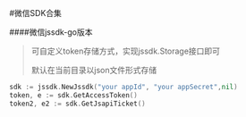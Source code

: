 #微信SDK合集

####微信jssdk-go版本

>可自定义token存储方式，实现jssdk.Storage接口即可
>
>默认在当前目录以json文件形式存储
```go
sdk := jssdk.NewJssdk("your appId", "your appSecret",nil)
token, e := sdk.GetAccessToken()
token2, e2 := sdk.GetJsapiTicket()
```

